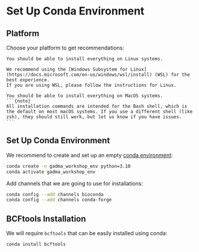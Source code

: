 # Set Up Conda Environment

## Platform
Choose your platform to get recommendations:

````{tab} Linux
You should be able to install everything on Linux systems.
````

````{tab} Windows
We recommend using the [Windows Subsystem for Linux](https://docs.microsoft.com/en-us/windows/wsl/install) (WSL) for the best experience.
If you are using WSL, please follow the instructions for Linux.
````

````{tab} MacOS
You should be able to install everything on MacOS systems.
```{note}
All installation commands are intended for the Bash shell, which is the default on most macOS systems. If you use a different shell (like zsh), they should still work, but let us know if you have issues.
```
````
## Set Up Conda Environment

We recommend to create and set up an empty [conda environment](https://conda.io/projects/conda/en/latest/user-guide/tasks/manage-environments.html#):
```bash
conda create -n gadma_workshop_env python=3.10
conda activate gadma_workshop_env
```

Add channels that we are going to use for installations:
```bash
conda config --add channels bioconda
conda config --add channels conda-forge
```

## BCFtools Installation

We will require `bcftools` that can be easily installed using conda:
```bash
conda install bcftools
```
